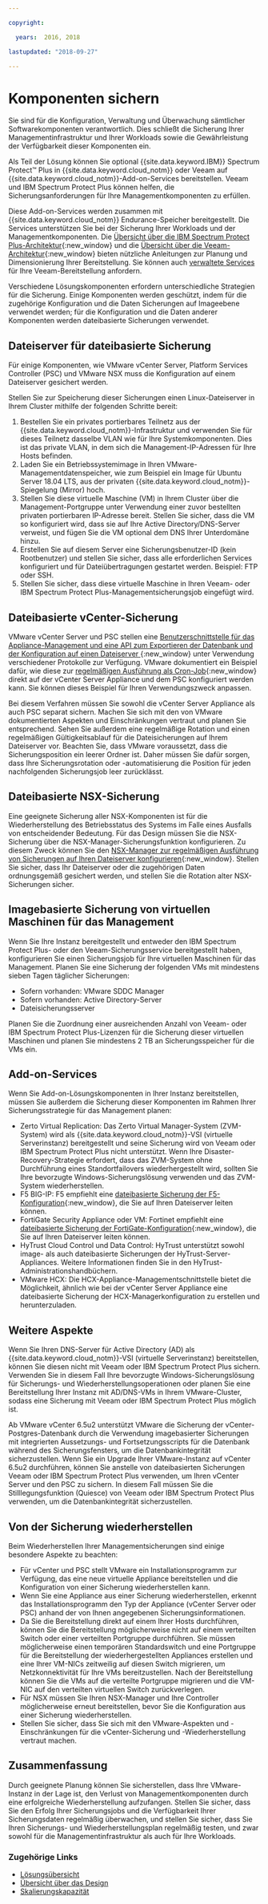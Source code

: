```yaml
---

copyright:

  years:  2016, 2018

lastupdated: "2018-09-27"

---
```


# Komponenten sichern

Sie sind für die Konfiguration, Verwaltung und Überwachung sämtlicher Softwarekomponenten verantwortlich. Dies schließt die Sicherung Ihrer Managementinfrastruktur und Ihrer Workloads sowie die Gewährleistung der Verfügbarkeit dieser Komponenten ein.

Als Teil der Lösung können Sie optional {{site.data.keyword.IBM}} Spectrum Protect&trade; Plus in {{site.data.keyword.cloud_notm}} oder Veeam auf {{site.data.keyword.cloud_notm}}-Add-on-Services bereitstellen. Veeam und IBM Spectrum Protect Plus können helfen, die Sicherungsanforderungen für Ihre Managementkomponenten zu erfüllen.

Diese Add-on-Services werden zusammen mit {{site.data.keyword.cloud_notm}} Endurance-Speicher bereitgestellt. Die Services unterstützen Sie bei der Sicherung Ihrer Workloads und der Managementkomponenten. Die [Übersicht über die IBM Spectrum Protect Plus-Architektur](https://www.ibm.com/cloud/garage/architectures/implementation/virtualization_backup_spplus){:new_window} und die [Übersicht über die Veeam-Architektur](https://www.ibm.com/cloud/garage/architectures/implementation/virtualization_backup_veeam){:new_window} bieten nützliche Anleitungen zur Planung und Dimensionierung Ihrer Bereitstellung. Sie können auch [verwaltete Services](https://console.bluemix.net/infrastructure/vmware-solutions/console/gettingstarted/veeam/vcs/managed) für Ihre Veeam-Bereitstellung anfordern.

Verschiedene Lösungskomponenten erfordern unterschiedliche Strategien für die Sicherung. Einige Komponenten werden geschützt, indem für die zugehörige Konfiguration und die Daten Sicherungen auf Imageebene verwendet werden; für die Konfiguration und die Daten anderer Komponenten werden dateibasierte Sicherungen verwendet.

## Dateiserver für dateibasierte Sicherung

Für einige Komponenten, wie VMware vCenter Server, Platform Services Controller (PSC) und VMware NSX muss die Konfiguration auf einem Dateiserver gesichert werden.

Stellen Sie zur Speicherung dieser Sicherungen einen Linux-Dateiserver in Ihrem Cluster mithilfe der folgenden Schritte bereit:

1. Bestellen Sie ein privates portierbares Teilnetz aus der {{site.data.keyword.cloud_notm}}-Infrastruktur und verwenden Sie für dieses Teilnetz dasselbe VLAN wie für Ihre Systemkomponenten. Dies ist das private VLAN, in dem sich die Management-IP-Adressen für Ihre Hosts befinden.
2. Laden Sie ein Betriebssystemimage in Ihren VMware-Managementdatenspeicher, wie zum Beispiel ein Image für Ubuntu Server 18.04 LTS, aus der privaten {{site.data.keyword.cloud_notm}}-Spiegelung (Mirror) hoch.
3. Stellen Sie diese virtuelle Maschine (VM) in Ihrem Cluster über die Management-Portgruppe unter Verwendung einer zuvor bestellten privaten portierbaren IP-Adresse bereit. Stellen Sie sicher, dass die VM so konfiguriert wird, dass sie auf Ihre Active Directory/DNS-Server verweist, und fügen Sie die VM optional dem DNS Ihrer Unterdomäne hinzu.
4. Erstellen Sie auf diesem Server eine Sicherungsbenutzer-ID (kein Rootbenutzer) und stellen Sie sicher, dass alle erforderlichen Services konfiguriert und für Dateiübertragungen gestartet werden. Beispiel: FTP oder SSH.
5. Stellen Sie sicher, dass diese virtuelle Maschine in Ihren Veeam- oder IBM Spectrum Protect Plus-Managementsicherungsjob eingefügt wird.

## Dateibasierte vCenter-Sicherung

VMware vCenter Server und PSC stellen eine [Benutzerschnittstelle für das Appliance-Management und eine API zum Exportieren der Datenbank und der Konfiguration auf einen Dateiserver ](https://docs.vmware.com/en/VMware-vSphere/6.5/com.vmware.vsphere.install.doc/GUID-3EAED005-B0A3-40CF-B40D-85AD247D7EA4.html){:new_window} unter Verwendung verschiedener Protokolle zur Verfügung. VMware dokumentiert ein Beispiel dafür, wie diese zur [regelmäßigen Ausführung als Cron-Job](https://pubs.vmware.com/vsphere-6-5/index.jsp?topic=%2Fcom.vmware.vsphere.vcsapg-rest.doc%2FGUID-222400F3-678E-4028-874F-1F83036D2E85.html){:new_window} direkt auf der vCenter Server Appliance und dem PSC konfiguriert werden kann. Sie können dieses Beispiel für Ihren Verwendungszweck anpassen.

Bei diesem Verfahren müssen Sie sowohl die vCenter Server Appliance als auch PSC separat sichern. Machen Sie sich mit den von VMware dokumentierten Aspekten und Einschränkungen vertraut und planen Sie entsprechend. Sehen Sie außerdem eine regelmäßige Rotation und einen regelmäßigen Gültigkeitsablauf für die Dateisicherungen auf Ihrem Dateiserver vor. Beachten Sie, dass VMware voraussetzt, dass die Sicherungsposition ein leerer Ordner ist. Daher müssen Sie dafür sorgen, dass Ihre Sicherungsrotation oder -automatisierung die Position für jeden nachfolgenden Sicherungsjob leer zurücklässt.

## Dateibasierte NSX-Sicherung

Eine geeignete Sicherung aller NSX-Komponenten ist für die Wiederherstellung des Betriebsstatus des Systems im Falle eines Ausfalls von entscheidender Bedeutung. Für das Design müssen Sie die NSX-Sicherung über die NSX-Manager-Sicherungsfunktion konfigurieren. Zu diesem Zweck können Sie den [NSX-Manager zur regelmäßigen Ausführung von Sicherungen auf Ihren Dateiserver konfigurieren](https://pubs.vmware.com/NSX-6/index.jsp?topic=%2Fcom.vmware.nsx.admin.doc%2FGUID-72EFCAB1-0B10-4007-A44C-09D38CD960D3.html){:new_window}. Stellen Sie sicher, dass Ihr Dateiserver oder die zugehörigen Daten ordnungsgemäß gesichert werden, und stellen Sie die Rotation alter NSX-Sicherungen sicher.

## Imagebasierte Sicherung von virtuellen Maschinen für das Management

Wenn Sie Ihre Instanz bereitgestellt und entweder den IBM Spectrum Protect Plus- oder den Veeam-Sicherungsservice bereitgestellt haben, konfigurieren Sie einen Sicherungsjob für Ihre virtuellen Maschinen für das Management. Planen Sie eine Sicherung der folgenden VMs mit mindestens sieben Tagen täglicher Sicherungen:

* Sofern vorhanden: VMware SDDC Manager
* Sofern vorhanden: Active Directory-Server
* Dateisicherungsserver

Planen Sie die Zuordnung einer ausreichenden Anzahl von Veeam- oder IBM Spectrum Protect Plus-Lizenzen für die Sicherung dieser virtuellen Maschinen und planen Sie mindestens 2 TB an Sicherungsspeicher für die VMs ein.

## Add-on-Services

Wenn Sie Add-on-Lösungskomponenten in Ihrer Instanz bereitstellen, müssen Sie außerdem die Sicherung dieser Komponenten im Rahmen Ihrer Sicherungsstrategie für das Management planen:

* Zerto Virtual Replication: Das Zerto Virtual Manager-System (ZVM-System) wird als {{site.data.keyword.cloud_notm}}-VSI (virtuelle Serverinstanz) bereitgestellt und seine Sicherung wird von Veeam oder IBM Spectrum Protect Plus nicht unterstützt. Wenn Ihre Disaster-Recovery-Strategie erfordert, dass das ZVM-System ohne Durchführung eines Standortfailovers wiederhergestellt wird, sollten Sie Ihre bevorzugte Windows-Sicherungslösung verwenden und das ZVM-System wiederherstellen.
* F5 BIG-IP: F5 empfiehlt eine [dateibasierte Sicherung der F5-Konfiguration](https://support.f5.com/csp/article/K13132){:new_window}, die Sie auf Ihren Dateiserver leiten können.
* FortiGate Security Appliance oder VM: Fortinet empfiehlt eine [dateibasierte Sicherung der FortiGate-Konfiguration](http://help.fortinet.com/fos50hlp/54/Content/FortiOS/fortigate-best-practices-54/Firmware/Performing_Config_Backup.htm){:new_window}, die Sie auf Ihren Dateiserver leiten können.
* HyTrust Cloud Control und Data Control: HyTrust unterstützt sowohl image- als auch dateibasierte Sicherungen der HyTrust-Server-Appliances. Weitere Informationen finden Sie in den HyTrust-Administrationshandbüchern.
* VMware HCX: Die HCX-Appliance-Managementschnittstelle bietet die Möglichkeit, ähnlich wie bei der vCenter Server Appliance eine dateibasierte Sicherung der HCX-Managerkonfiguration zu erstellen und herunterzuladen.

## Weitere Aspekte

Wenn Sie Ihren DNS-Server für Active Directory (AD) als {{site.data.keyword.cloud_notm}}-VSI (virtuelle Serverinstanz) bereitstellen, können Sie diesen nicht mit Veeam oder IBM Spectrum Protect Plus sichern. Verwenden Sie in diesem Fall Ihre bevorzugte Windows-Sicherungslösung für Sicherungs- und Wiederherstellungsoperationen oder planen Sie eine Bereitstellung Ihrer Instanz mit AD/DNS-VMs in Ihrem VMware-Cluster, sodass eine Sicherung mit Veeam oder IBM Spectrum Protect Plus möglich ist.

Ab VMware vCenter 6.5u2 unterstützt VMware die Sicherung der vCenter-Postgres-Datenbank durch die Verwendung imagebasierter Sicherungen mit integrierten Aussetzungs- und Fortsetzungsscripts für die Datenbank während des Sicherungsfensters, um die Datenbankintegrität sicherzustellen. Wenn Sie ein Upgrade Ihrer VMware-Instanz auf vCenter 6.5u2 durchführen, können Sie anstelle von dateibasierten Sicherungen Veeam oder IBM Spectrum Protect Plus verwenden, um Ihren vCenter Server und den PSC zu sichern. In diesem Fall müssen Sie die Stilllegungsfunktion (Quiesce) von Veeam oder IBM Spectrum Protect Plus verwenden, um die Datenbankintegrität sicherzustellen.

## Von der Sicherung wiederherstellen

Beim Wiederherstellen Ihrer Managementsicherungen sind einige besondere Aspekte zu beachten:

* Für vCenter und PSC stellt VMware ein Installationsprogramm zur Verfügung, das eine neue virtuelle Appliance bereitstellen und die Konfiguration von einer Sicherung wiederherstellen kann.
* Wenn Sie eine Appliance aus einer Sicherung wiederherstellen, erkennt das Installationsprogramm den Typ der Appliance (vCenter Server oder PSC) anhand der von Ihnen angegebenen Sicherungsinformationen.
* Da Sie die Bereitstellung direkt auf einem Ihrer Hosts durchführen, können Sie die Bereitstellung möglicherweise nicht auf einem verteilten Switch oder einer verteilten Portgruppe durchführen. Sie müssen möglicherweise einen temporären Standardswitch und eine Portgruppe für die Bereitstellung der wiederhergestellten Appliances erstellen und eine Ihrer VM-NICs zeitweilig auf diesen Switch migrieren, um Netzkonnektivität für Ihre VMs bereitzustellen. Nach der Bereitstellung können Sie die VMs auf die verteilte Portgruppe migrieren und die VM-NIC auf den verteilten virtuellen Switch zurückverlegen.
* Für NSX müssen Sie Ihren NSX-Manager und Ihre Controller möglicherweise erneut bereitstellen, bevor Sie die Konfiguration aus einer Sicherung wiederherstellen.
* Stellen Sie sicher, dass Sie sich mit den VMware-Aspekten und -Einschränkungen für die vCenter-Sicherung und -Wiederherstellung vertraut machen.

## Zusammenfassung

Durch geeignete Planung können Sie sicherstellen, dass Ihre VMware-Instanz in der Lage ist, den Verlust von Managementkomponenten durch eine erfolgreiche Wiederherstellung aufzufangen. Stellen Sie sicher, dass Sie den Erfolg Ihrer Sicherungsjobs und die Verfügbarkeit Ihrer Sicherungsdaten regelmäßig überwachen, und stellen Sie sicher, dass Sie Ihren Sicherungs- und Wiederherstellungsplan regelmäßig testen, und zwar sowohl für die Managementinfrastruktur als auch für Ihre Workloads.

### Zugehörige Links

* [Lösungsübersicht](solution_overview.html)
* [Übersicht über das Design](design_overview.html)
* [Skalierungskapazität](solution_scaling.html)
